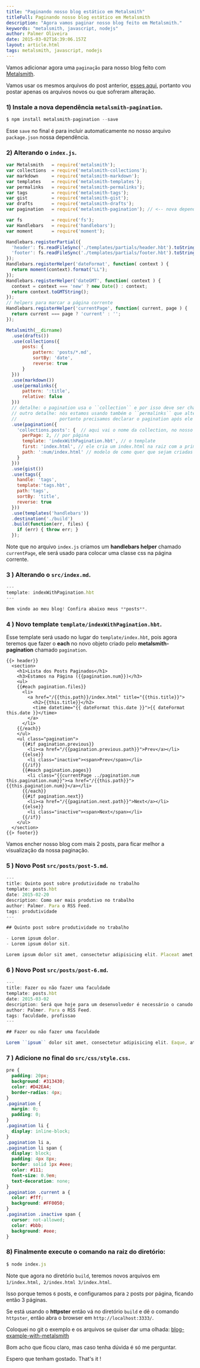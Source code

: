 ```yaml
---
title: "Paginando nosso blog estático em Metalsmith"
titleFull: Paginando nosso blog estático em Metalsmith
description: "Agora vamos paginar nosso blog feito em Metalsmith."
keywords: "metalsmith, javascript, nodejs"
author: Palmer Oliveira
date: 2015-03-02T16:39:06.157Z
layout: article.html
tags: metalsmith, javascript, nodejs
---
```


Vamos adicionar agora uma ``paginação`` para nosso blog feito com [Metalsmith](http://metalsmith.io/).

Vamos usar os mesmos arquivos do post anterior, [esses aqui](http://expalmer.github.io/criando-um-blog-estatico-com-metalsmith-contendo-tags-gists-drafts-e-um-rss-feed/), portanto vou postar apenas os arquivos novos ou que sofreram alteração.

### 1) Instale a nova dependência ``metalsmith-pagination``.

```javascript
$ npm install metalsmith-pagination --save
```

Esse ``save`` no final é para incluir automaticamente no nosso arquivo ``package.json`` nossa dependência.

### 2) Alterando o ``index.js``.

```javascript
var Metalsmith   = require('metalsmith');
var collections  = require('metalsmith-collections');
var markdown     = require('metalsmith-markdown');
var templates    = require('metalsmith-templates');
var permalinks   = require('metalsmith-permalinks');
var tags         = require('metalsmith-tags');
var gist         = require('metalsmith-gist');
var drafts       = require('metalsmith-drafts');
var pagination   = require('metalsmith-pagination'); // <-- nova dependência

var fs           = require('fs');
var Handlebars   = require('handlebars');
var moment       = require('moment');

Handlebars.registerPartial({
  'header': fs.readFileSync('./templates/partials/header.hbt').toString(),
  'footer': fs.readFileSync('./templates/partials/footer.hbt').toString()
});
Handlebars.registerHelper('dateFormat', function( context ) {
  return moment(context).format("LL");
});
Handlebars.registerHelper('dateGMT', function( context ) {
  context = context === 'new' ? new Date() : context;
  return context.toGMTString();
});
// helpers para marcar a página corrente
Handlebars.registerHelper('currentPage', function( current, page ) {
  return current === page ? 'current' : '';
});

Metalsmith(__dirname)
  .use(drafts())
  .use(collections({
      posts: {
          pattern: 'posts/*.md',
          sortBy: 'date',
          reverse: true
      }
  }))
  .use(markdown())
  .use(permalinks({
      pattern: ':title',
      relative: false
  }))
  // detalhe: o pagination usa o ``collection`` e por isso deve ser chamado após o mesmo.
  // outro detalhe: nós estamos usando também o ``permalinks`` que altera o nome das páginas,
  //                portanto precisamos declarar o pagination após ele também.
  .use(pagination({
    'collections.posts': {  // aqui vai o nome da collection, no nosso caso, collections.posts
      perPage: 2, // por página
      template: 'indexWithPagination.hbt', // o template
      first: 'index.html', // ele cria um index.html na raiz com a primeira página
      path: ':num/index.html' // modelo de como quer que sejam criadas as demais páginas
    }
  }))
  .use(gist())
  .use(tags({
    handle: 'tags',
    template:'tags.hbt',
    path:'tags',
    sortBy: 'title',
    reverse: true
  }))
  .use(templates('handlebars'))
  .destination('./build')
  .build(function(err, files) {
    if (err) { throw err; }
  });

```

Note que no arquivo ``index.js`` criamos um **handlebars helper** chamado ``currentPage``, ele será usado para colocar uma classe css na página corrente.


### 3 ) Alterando o ``src/index.md``.

```javascript
---
template: indexWithPagination.hbt
---

Bem vindo ao meu blog! Confira abaixo meus **posts**.
```

### 4 ) Novo template ``template/indexWithPagination.hbt``.

Esse template será usado no lugar do ``template/index.hbt``, pois agora teremos que fazer o **each** no novo objeto criado pelo **metalsmith-pagination** chamado ``pagination``.

```markup
{{> header}}
  <section>
    <h1>Lista dos Posts Paginados</h1>
    <h3>Estamos na Página ({{pagination.num}})</h3>
    <ul>
    {{#each pagination.files}}
      <li>
        <a href="/{{this.path}}/index.html" title="{{this.title}}">
          <h2>{{this.title}}</h2>
          <time datetime="{{ dateFormat this.date }}">{{ dateFormat this.date }}</time>
        </a>
      </li>
    {{/each}}
    </ul>
    <ul class="pagination">
      {{#if pagination.previous}}
        <li><a href="/{{pagination.previous.path}}">Prev</a></li>
      {{else}}
        <li class="inactive"><span>Prev</span></li>
      {{/if}}
      {{#each pagination.pages}}
        <li class="{{currentPage ../pagination.num this.pagination.num}}"><a href="/{{this.path}}">{{this.pagination.num}}</a></li>
      {{/each}}
      {{#if pagination.next}}
        <li><a href="/{{pagination.next.path}}">Next</a></li>
      {{else}}
        <li class="inactive"><span>Next</span></li>
      {{/if}}
    </ul>
  </section>
{{> footer}}

```

Vamos encher nosso blog com mais 2 posts, para ficar melhor a visualização da nossa paginação.

### 5 ) Novo Post ``src/posts/post-5.md``.

```javascript
---
title: Quinto post sobre produtividade no trabalho
template: posts.hbt
date: 2015-02-20
description: Como ser mais produtivo no trabalho
author: Palmer. Para o RSS Feed.
tags: produtividade
---

## Quinto post sobre produtividade no trabalho

- Lorem ipsum dolor.
- Lorem ipsum dolor sit.

Lorem ipsum dolor sit amet, consectetur adipisicing elit. Placeat amet, sapiente rem dolorum vitae aliquid illo ducimus laboriosam, quas molestiae quaerat corporis laborum! Ducimus asperiores nesciunt vel, nam sequi quasi! Similique explicabo, temporibus tenetur maxime iusto odit facere illo eligendi corrupti, consequatur soluta in itaque commodi id inventore. Rerum reiciendis necessitatibus, quaerat atque saepe, illum enim suscipit libero numquam maxime ad tempore. Dignissimos, delectus, ipsa. Mollitia veritatis vitae expedita iste hic praesentium numquam molestias quibusdam ad sed quia libero ipsum porro, cupiditate nisi. Nobis aspernatur id doloremque mollitia inventore delectus nesciunt vitae molestias. Deleniti, blanditiis, itaque. Odit voluptatem alias corporis.
```

### 6 ) Novo Post ``src/posts/post-6.md``.

```javascript
---
title: Fazer ou não fazer uma faculdade
template: posts.hbt
date: 2015-03-02
description: Será que hoje para um desenvolvedor é necessário o canudo ?
author: Palmer. Para o RSS Feed.
tags: faculdade, profissao
---

## Fazer ou não fazer uma faculdade

Lorem ``ipsum`` dolor sit amet, consectetur adipisicing elit. Eaque, at corporis recusandae eius magnam ducimus explicabo reiciendis. **Et eligendi** illo soluta laboriosam nulla, tempore, non, praesentium nobis sit facere fuga?
```

### 7 ) Adicione no final do ``src/css/style.css``.

```css
pre {
  padding: 20px;
  background: #313430;
  color: #D42EA4;
  border-radius: 4px;
}
.pagination {
  margin: 0;
  padding: 0;
}
.pagination li {
  display: inline-block;
}
.pagination li a,
.pagination li span {
  display: block;
  padding: 4px 8px;
  border: solid 1px #eee;
  color: #111;
  font-size: 0.9em;
  text-decoration: none;
}
.pagination .current a {
  color: #fff;
  background: #FF0050;
}
.pagination .inactive span {
  cursor: not-allowed;
  color: #bbb;
  background: #eee;
}
```

### 8) Finalmente execute o comando na raiz do diretório:
```javascript
$ node index.js
```

Note que agora no diretório ``build``, teremos novos arquivos em ``1/index.html, 2/index.html 3/index.html``.

Isso porque temos ``6`` posts, e configuramos para ``2`` posts por página, ficando então 3 páginas.

Se está usando o **httpster** então vá no diretório ``build`` e dê o comando ``httpster``, então abra o browser em ``http://localhost:3333/``.

Coloquei no git o exemplo e os arquivos se quiser dar uma olhada: [blog-example-with-metalsmith](https://github.com/expalmer/blog-example-with-metalsmith)

Bom acho que ficou claro, mas caso tenha dúvida é só me perguntar.

Espero que tenham gostado. That's it !



